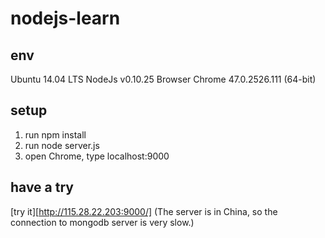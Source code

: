 # nodejs-learn

## env

Ubuntu  14.04 LTS
NodeJs  v0.10.25
Browser Chrome 47.0.2526.111 (64-bit)

## setup

1. run npm install
2. run node server.js
3. open Chrome, type localhost:9000

## have a try
[try it][http://115.28.22.203:9000/]
(The server is in China, so the connection to mongodb server is very slow.)